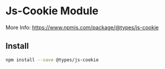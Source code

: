 # Js-Cookie Module

More Info: https://www.npmjs.com/package/@types/js-cookie

## Install

```bash
npm install --save @types/js-cookie
```